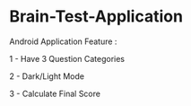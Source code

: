 # Brain-Test-Application
Android Application Feature :


1 - Have 3 Question Categories 

2 - Dark/Light Mode

3 - Calculate Final Score


